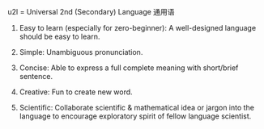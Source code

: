 u2l = Universal 2nd (Secondary) Language 通用语 

1. Easy to learn (especially for zero-beginner): A well-designed language should be easy to learn.
  
2. Simple: Unambiguous pronunciation.
  
3. Concise: Able to express a full complete meaning with short/brief sentence.  
  
4. Creative: Fun to create new word.  
  
5. Scientific: Collaborate scientific & mathematical idea or jargon into the language to encourage exploratory spirit of fellow language scientist.
